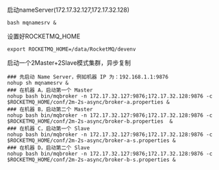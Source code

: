 
```

```

启动nameServer(172.17.32.127,172.17.32.128)

```
bash mqnamesrv & 
```


设置好ROCKETMQ_HOME
```
export ROCKETMQ_HOME=/data/RocketMQ/devenv
```

启动一个2Master+2Slave模式集群，异步复制

```
### 先启动 Name Server，例如机器 IP 为：192.168.1.1:9876
nohup sh mqnamesrv &
### 在机器 A，启动第一个 Master
nohup bash bin/mqbroker -n 172.17.32.127:9876;172.17.32.128:9876 -c $ROCKETMQ_HOME/conf/2m-2s-async/broker-a.properties &
### 在机器 B，启动第二个 Master
nohup bash bin/mqbroker -n 172.17.32.127:9876;172.17.32.128:9876 -c $ROCKETMQ_HOME/conf/2m-2s-async/broker-b.properties  &
### 在机器 C，启动第一个 Slave
nohup bash bin/mqbroker -n 172.17.32.127:9876;172.17.32.128:9876 -c $ROCKETMQ_HOME/conf/2m-2s-async/broker-a-s.properties &
### 在机器 D，启动第二个 Slave
nohup bash bin/mqbroker -n 172.17.32.127:9876;172.17.32.128:9876 -c $ROCKETMQ_HOME/conf/2m-2s-async/broker-b-s.properties &
```


